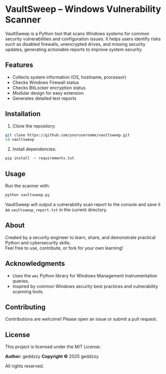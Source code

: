 # VaultSweep – Windows Vulnerability Scanner

VaultSweep is a Python tool that scans Windows systems for common security vulnerabilities and configuration issues. It helps users identify risks such as disabled firewalls, unencrypted drives, and missing security updates, generating actionable reports to improve system security.

## Features

- Collects system information (OS, hostname, processor)
- Checks Windows Firewall status
- Checks BitLocker encryption status
- Modular design for easy extension
- Generates detailed text reports

## Installation

1. Clone the repository:
```bash
git clone https://github.com/yourusername/vaultsweep.git
cd vaultsweep
```

2. Install dependencies:
```bash
pip install -r requirements.txt
```

## Usage

Run the scanner with:

```bash
python vaultsweep.py
```

VaultSweep will output a vulnerability scan report to the console and save it as `vaultsweep_report.txt` in the current directory.

## About

Created by a security engineer to learn, share, and demonstrate practical Python and cybersecurity skills.  
Feel free to use, contribute, or fork for your own learning!


## Acknowledgments

- Uses the `wmi` Python library for Windows Management Instrumentation queries.
- Inspired by common Windows security best practices and vulnerability scanning tools.


## Contributing

Contributions are welcome! Please open an issue or submit a pull request.


## License

This project is licensed under the MIT License.

**Author:** geddzzy 
**Copyright ©** 2025 geddzzy

All rights reserved.
